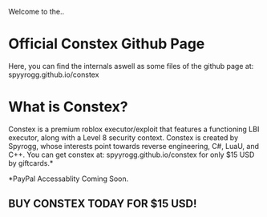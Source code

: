 Welcome to the..
# Official Constex Github Page

Here, you can find the internals aswell
as some files of the github page at:
spyyrogg.github.io/constex

# What is Constex?
Constex is a premium roblox executor/exploit that features a
functioning LBI executor, along with a Level 8 security context.
Constex is created by Spyrogg, whose interests point towards
reverse engineering, C#, LuaU, and C++. You can get constex at:
spyyrogg.github.io/constex for only $15 USD by giftcards.*

*PayPal Accessablity Coming Soon.

## BUY CONSTEX TODAY FOR $15 USD!
